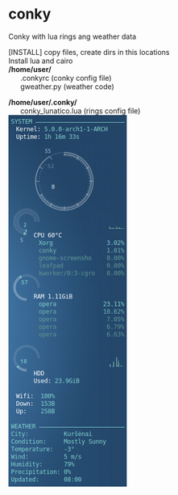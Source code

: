 # conky
Conky with lua rings ang weather data

[INSTALL] copy files, create dirs in this locations<br>
Install lua and cairo<br>
<b>/home/user/</b>
	<br> &nbsp;&nbsp;&nbsp;&nbsp;&nbsp; .conkyrc	(conky config file)
	<br> &nbsp;&nbsp;&nbsp;&nbsp;&nbsp; gweather.py	(weather code)

<b>/home/user/.conky/</b>
	<br> &nbsp;&nbsp;&nbsp;&nbsp;&nbsp; conky_lunatico.lua (rings config file)
<br>
<img src="https://github.com/abrius/conky/blob/master/conkygweather.png?raw=true">
